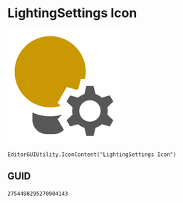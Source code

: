 # LightingSettings Icon
![](/img/LightingSettings%20Icon.png)

``` CSharp
EditorGUIUtility.IconContent("LightingSettings Icon")
```
## GUID
```
2754498295270904143
```

